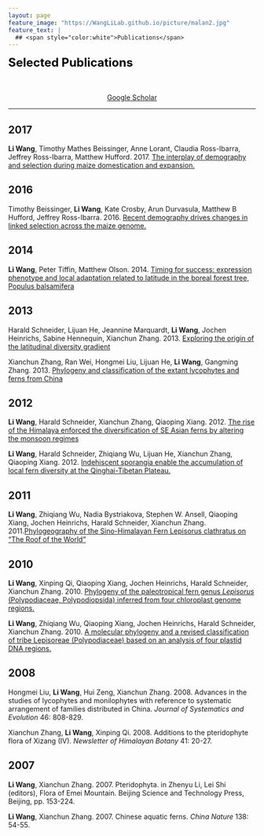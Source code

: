 ```yaml
---
layout: page
feature_image: "https://WangLiLab.github.io/picture/malan2.jpg"
feature_text: |
  ## <span style="color:white">Publications</span>
---
```



<B><font size = "5" color="black">Selected Publications</font></b><br />

　<div align="center">
<a href="https://scholar.google.com/citations?hl=en&user=yGEvdz0AAAAJ&view_op=list_works&sortby=pubdate" target="_blank">Google Scholar</a>
</div>

----
## 2017
**Li Wang**, Timothy Mathes Beissinger, Anne Lorant, Claudia Ross-Ibarra, Jeffrey Ross-Ibarra, Matthew Hufford. 2017. <a href="https://doi.org/10.1101/114579">The interplay of demography and selection during maize domestication and expansion. </a>

## 2016
Timothy Beissinger, **Li Wang**, Kate Crosby, Arun Durvasula, Matthew B Hufford, Jeffrey Ross-Ibarra. 2016. <a href="https://www.biorxiv.org/content/10.1101/031666v2">Recent demography drives changes in linked selection across the maize genome. </a>

## 2014
**Li Wang**, Peter Tiffin, Matthew Olson. 2014.  <a href="https://link.springer.com/article/10.1007/s11295-014-0731-3">Timing for success: expression phenotype and local adaptation related to latitude in the boreal forest tree, Populus balsamifera </a>

## 2013
Harald Schneider, Lijuan He, Jeannine Marquardt, **Li Wang**, Jochen Heinrichs, Sabine Hennequin, Xianchun Zhang. 2013. <a href="http://d.wanfangdata.com.cn/periodical/zwflxb201301005"> Exploring the origin of the latitudinal diversity gradient  </a>

Xianchun Zhang, Ran Wei, Hongmei Liu, Lijuan He, **Li Wang**, Gangming Zhang. 2013.  <a href="http://pub.chinasciencejournal.com/ChineseBulletinofBotany/29089.jhtml">Phylogeny and classification of the extant lycophytes and ferns from China </a>

## 2012
**Li Wang**, Harald Schneider, Xianchun Zhang, Qiaoping Xiang. 2012. <a href="https://journals.plos.org/plosone/article?id=10.1371/journal.pone.0025896
">The rise of the Himalaya enforced the diversification of SE Asian ferns by altering the monsoon regimes </a>
 
**Li Wang**, Harald Schneider, Zhiqiang Wu, Lijuan He, Xianchun Zhang, Qiaoping Xiang. 2012.  <a href="http://d.wanfangdata.com.cn/periodical/Doaj000004500614">Indehiscent sporangia enable the accumulation of local fern diversity at the Qinghai-Tibetan Plateau. </a>

## 2011
**Li Wang**, Zhiqiang Wu, Nadia Bystriakova, Stephen W. Ansell, Qiaoping Xiang, Jochen Heinrichs, Harald Schneider, Xianchun Zhang. 2011.<a href="http://d.wanfangdata.com.cn/periodical/Doaj000002288855">Phylogeography of the Sino-Himalayan Fern Lepisorus clathratus on “The Roof of the World” </a>

## 2010
**Li Wang**, Xinping Qi, Qiaoping Xiang, Jochen Heinrichs, Harald Schneider, Xianchun Zhang. 2010.   <a href="http://d.wanfangdata.com.cn/periodical/c241c209ff0ba6729fc36c1d96faf180">Phylogeny of the paleotropical fern genus _Lepisorus_ (Polypodiaceae, Polypodiopsida) inferred from four chloroplast genome regions. </a>

 **Li Wang**, Zhiqiang Wu, Qiaoping Xiang, Jochen Heinrichs, Harald Schneider, Xianchun Zhang. 2010. <a href="https://doi.org/10.1101/114579">A molecular phylogeny and a revised classification of tribe Lepisoreae (Polypodiaceae) based on an analysis of four plastid DNA regions.  </a>

## 2008
Hongmei Liu, **Li Wang**, Hui Zeng, Xianchun Zhang. 2008. Advances in the studies of lycophytes and monilophytes with reference to systematic arrangement of families distributed in China. _Journal of Systematics and Evolution_ 46: 808-829. 

Xianchun Zhang, **Li Wang**, Xinping Qi. 2008. Additions to the pteridophyte flora of Xizang (IV). _Newsletter of Himalayan Botany_ 41: 20-27. 

## 2007  
**Li Wang**, Xianchun Zhang. 2007. Pteridophyta. in Zhenyu Li, Lei Shi (editors), Flora of Emei Mountain. Beijing Science and Technology Press, Beijing, pp. 153-224. 
  
**Li Wang**, Xianchun Zhang. 2007. Chinese aquatic ferns. _China Nature_ 138: 54-55. 



